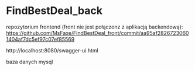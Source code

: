 # FindBestDeal_back

repozytorium frontend (front nie jest połączonz z aplikacją backendową):
https://github.com/MsFaxe/FindBestDeal_front/commit/aa95af28267230601404af7dc5ef97c07ef85569

http://localhost:8080/swagger-ui.html

baza danych mysql
